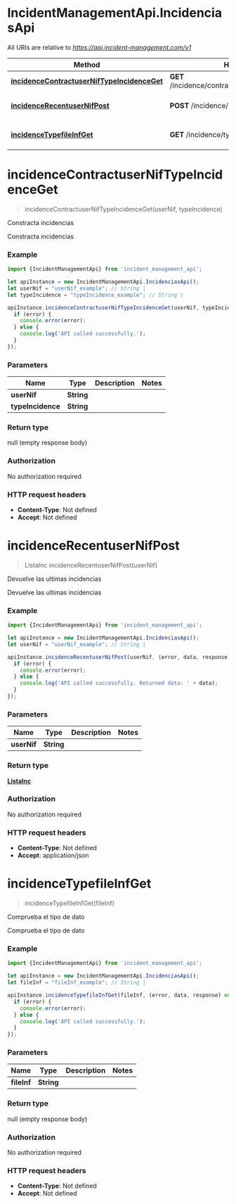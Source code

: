 # IncidentManagementApi.IncidenciasApi

All URIs are relative to *https://api.incident-management.com/v1*

Method | HTTP request | Description
------------- | ------------- | -------------
[**incidenceContractuserNifTypeIncidenceGet**](IncidenciasApi.md#incidenceContractuserNifTypeIncidenceGet) | **GET** /incidence/contract{user_nif}/{type_incidence} | Constracta incidencias
[**incidenceRecentuserNifPost**](IncidenciasApi.md#incidenceRecentuserNifPost) | **POST** /incidence/recent{user_nif} | Devuelve las ultimas incidencias
[**incidenceTypefileInfGet**](IncidenciasApi.md#incidenceTypefileInfGet) | **GET** /incidence/type{file_inf} | Comprueba el tipo de dato

<a name="incidenceContractuserNifTypeIncidenceGet"></a>
# **incidenceContractuserNifTypeIncidenceGet**
> incidenceContractuserNifTypeIncidenceGet(userNif, typeIncidence)

Constracta incidencias

Constracta incidencias

### Example
```javascript
import {IncidentManagementApi} from 'incident_management_api';

let apiInstance = new IncidentManagementApi.IncidenciasApi();
let userNif = "userNif_example"; // String | 
let typeIncidence = "typeIncidence_example"; // String | 

apiInstance.incidenceContractuserNifTypeIncidenceGet(userNif, typeIncidence, (error, data, response) => {
  if (error) {
    console.error(error);
  } else {
    console.log('API called successfully.');
  }
});
```

### Parameters

Name | Type | Description  | Notes
------------- | ------------- | ------------- | -------------
 **userNif** | **String**|  | 
 **typeIncidence** | **String**|  | 

### Return type

null (empty response body)

### Authorization

No authorization required

### HTTP request headers

 - **Content-Type**: Not defined
 - **Accept**: Not defined

<a name="incidenceRecentuserNifPost"></a>
# **incidenceRecentuserNifPost**
> ListaInc incidenceRecentuserNifPost(userNif)

Devuelve las ultimas incidencias

Devuelve las ultimas incidencias

### Example
```javascript
import {IncidentManagementApi} from 'incident_management_api';

let apiInstance = new IncidentManagementApi.IncidenciasApi();
let userNif = "userNif_example"; // String | 

apiInstance.incidenceRecentuserNifPost(userNif, (error, data, response) => {
  if (error) {
    console.error(error);
  } else {
    console.log('API called successfully. Returned data: ' + data);
  }
});
```

### Parameters

Name | Type | Description  | Notes
------------- | ------------- | ------------- | -------------
 **userNif** | **String**|  | 

### Return type

[**ListaInc**](ListaInc.md)

### Authorization

No authorization required

### HTTP request headers

 - **Content-Type**: Not defined
 - **Accept**: application/json

<a name="incidenceTypefileInfGet"></a>
# **incidenceTypefileInfGet**
> incidenceTypefileInfGet(fileInf)

Comprueba el tipo de dato

Comprueba el tipo de dato

### Example
```javascript
import {IncidentManagementApi} from 'incident_management_api';

let apiInstance = new IncidentManagementApi.IncidenciasApi();
let fileInf = "fileInf_example"; // String | 

apiInstance.incidenceTypefileInfGet(fileInf, (error, data, response) => {
  if (error) {
    console.error(error);
  } else {
    console.log('API called successfully.');
  }
});
```

### Parameters

Name | Type | Description  | Notes
------------- | ------------- | ------------- | -------------
 **fileInf** | **String**|  | 

### Return type

null (empty response body)

### Authorization

No authorization required

### HTTP request headers

 - **Content-Type**: Not defined
 - **Accept**: Not defined

